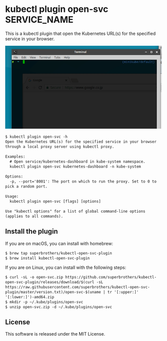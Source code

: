 # kubectl plugin open-svc SERVICE_NAME

This is a kubectl plugin that open the Kubernetes URL(s) for the specified service in your browser.

![Screenshot](./screenshots/kubectl-open-svc-plugin.gif)

```
$ kubectl plugin open-svc -h
Open the Kubernetes URL(s) for the specified service in your browser through a local proxy server using kubectl proxy.

Examples:
  # Open service/kubernetes-dashboard in kube-system namespace.
  kubectl plugin open-svc kubernetes-dashboard -n kube-system

Options:
  -p, --port='8001': The port on which to run the proxy. Set to 0 to pick a random port.

Usage:
  kubectl plugin open-svc [flags] [options]

Use "kubectl options" for a list of global command-line options (applies to all commands).
```

## Install the plugin

If you are on macOS, you can install with homebrew:
```
$ brew tap superbrothers/kubectl-open-svc-plugin
$ brew install kubectl-open-svc-plugin
```

If you are on Linux, you can install with the following steps:
```
$ curl -sL -o open-svc.zip https://github.com/superbrothers/kubectl-open-svc-plugin/releases/download/$(curl -sL https://raw.githubusercontent.com/superbrothers/kubectl-open-svc-plugin/master/version.txt)/open-svc-$(uname | tr '[:upper:]' '[:lower:]')-amd64.zip
$ mkdir -p ~/.kube/plugins/open-svc
$ unzip open-svc.zip -d ~/.kube/plugins/open-svc
```
## License

This software is released under the MIT License.
